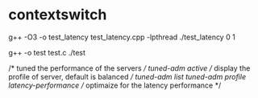 # contextswitch
g++ -O3 -o test_latency test_latency.cpp -lpthread
./test_latency 0 1

g++ -o test test.c
./test

/* tuned the performance of the servers */
tuned-adm active /* display the profile of server, default is balanced */
tuned-adm list
tuned-adm profile latency-performance /* optimaize for the latency performance */
